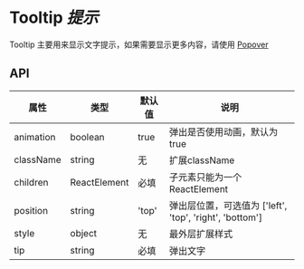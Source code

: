 # Tooltip *提示*

Tooltip 主要用来显示文字提示，如果需要显示更多内容，请使用 [Popover](#/components/Popover)

<example />

## API

| 属性 | 类型 | 默认值 | 说明 |
| --- | --- | --- | --- |
| animation | boolean | true | 弹出是否使用动画，默认为 true |
| className | string | 无 | 扩展className |
| children | ReactElement | 必填 | 子元素只能为一个 ReactElement |
| position | string | 'top' | 弹出层位置，可选值为 \['left', 'top', 'right', 'bottom'] |
| style | object | 无 | 最外层扩展样式 |
| tip | string | 必填 | 弹出文字 | 
